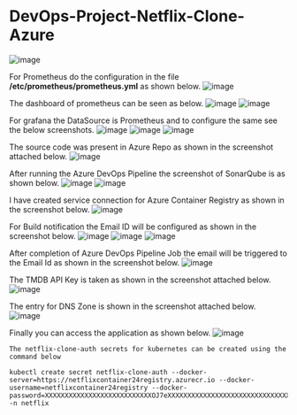 # DevOps-Project-Netflix-Clone-Azure
![image](https://github.com/user-attachments/assets/e107ed31-d016-4965-bd10-6dad5cdbc6bb)

For Prometheus do the configuration in the file **/etc/prometheus/prometheus.yml** as shown below.
![image](https://github.com/user-attachments/assets/70af5539-64ed-4ca0-83e5-482f6f59c677)

The dashboard of prometheus can be seen as below.
![image](https://github.com/user-attachments/assets/9a1a864f-8e2f-4645-a9d2-c6e55285191e)
![image](https://github.com/user-attachments/assets/7a8f8cc3-8fbd-4ee9-b773-461d4f2eb98b)

For grafana the DataSource is Prometheus and to configure the same see the below screenshots.
![image](https://github.com/user-attachments/assets/3f18935b-4cd7-4bd2-9372-30f5b6015053)
![image](https://github.com/user-attachments/assets/b5d7b140-952c-4fff-8880-d004ac856647)
![image](https://github.com/user-attachments/assets/bbd94e12-d070-47b8-8b96-997a4a558447)

The source code was present in Azure Repo as shown in the screenshot attached below.
![image](https://github.com/user-attachments/assets/4f414885-8f88-4fe9-b448-4075b5c2e740)

After running the Azure DevOps Pipeline the screenshot of SonarQube is as shown below.
![image](https://github.com/user-attachments/assets/29a29615-e73a-415c-9770-f62fb0d1ac01)
![image](https://github.com/user-attachments/assets/41ee2c38-ee5d-4ed7-9365-fffefc1f7c6b)

I have created service connection for Azure Container Registry as shown in the screenshot below.
![image](https://github.com/user-attachments/assets/ba756971-a242-43d4-9b48-2f369431de5b)

For Build notification the Email ID will be configured as shown in the screenshot below.
![image](https://github.com/user-attachments/assets/473bb0de-f760-462c-9f0c-907036f1e7ef)
![image](https://github.com/user-attachments/assets/3ce217da-4868-4796-8542-5ab7205b7a6f)
![image](https://github.com/user-attachments/assets/7d777843-6c52-4ed2-b603-fd204d97a0ee)

After completion of Azure DevOps Pipeline Job the email will be triggered to the Email Id as shown in the screenshot below.
![image](https://github.com/user-attachments/assets/64482dfb-0f36-4447-8ffe-92900ba0a796)

The TMDB API Key is taken as shown in the screenshot attached below.
![image](https://github.com/user-attachments/assets/b297381b-31ea-4640-bb74-001a17199c17)

The entry for DNS Zone is shown in the screenshot attached below.
![image](https://github.com/user-attachments/assets/703f1c41-4392-4f48-9e9a-390435a84c73)

Finally you can access the application as shown below.
![image](https://github.com/user-attachments/assets/71877608-f647-4737-818c-2d05b8829319)


```
The netflix-clone-auth secrets for kubernetes can be created using the command below

kubectl create secret netflix-clone-auth --docker-server=https://netflixcontainer24registry.azurecr.io --docker-username=netflixcontainer24registry --docker-password=XXXXXXXXXXXXXXXXXXXXXXXXXXXOJ7eXXXXXXXXXXXXXXXXXXXXXXXXXXXXXXXXXXXMtTc -n netflix
```

